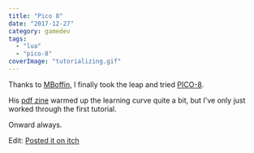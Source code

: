 ```yaml
---
title: "Pico 8"
date: "2017-12-27"
category: gamedev
tags:
  - "lua"
  - "pico-8"
coverImage: "tutorializing.gif"
---
```


Thanks to [MBoffin](https://twitter.com/MBoffin), I finally took the leap and tried [PICO-8](https://www.lexaloffle.com/pico-8.php).

His [pdf zine](https://mboffin.itch.io/gamedev-with-pico-8-issue1) warmed up the learning curve quite a bit, but I've only just worked through the first tutorial.

Onward always.

Edit: [Posted it on itch](https://spncr.itch.io/divedivediver)
